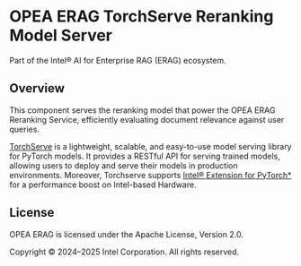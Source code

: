 # OPEA ERAG TorchServe Reranking Model Server

Part of the Intel® AI for Enterprise RAG (ERAG) ecosystem.

## Overview

This component serves the reranking model that power the OPEA ERAG Reranking Service, efficiently evaluating document relevance against user queries.

[TorchServe](https://pytorch.org/serve/) is a lightweight, scalable, and easy-to-use model serving library for PyTorch models. It provides a RESTful API for serving trained models, allowing users to deploy and serve their models in production environments. Moreover, Torchserve supports [Intel® Extension for PyTorch*](https://github.com/intel/intel-extension-for-pytorch) for a performance boost on Intel-based Hardware.

## License

OPEA ERAG is licensed under the Apache License, Version 2.0.

Copyright © 2024–2025 Intel Corporation. All rights reserved.